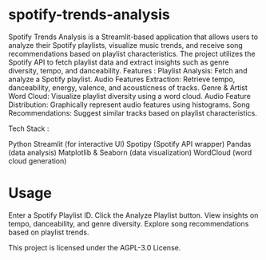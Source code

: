 # spotify-trends-analysis

Spotify Trends Analysis is a Streamlit-based application that allows users to analyze their Spotify playlists, visualize music trends, and receive song recommendations based on playlist characteristics. The project utilizes the Spotify API to fetch playlist data and extract insights such as genre diversity, tempo, and danceability.
Features :
Playlist Analysis: Fetch and analyze a Spotify playlist.
Audio Features Extraction: Retrieve tempo, danceability, energy, valence, and acousticness of tracks.
Genre & Artist Word Cloud: Visualize playlist diversity using a word cloud.
Audio Feature Distribution: Graphically represent audio features using histograms.
Song Recommendations: Suggest similar tracks based on playlist characteristics.

Tech Stack :

Python
Streamlit (for interactive UI)
Spotipy (Spotify API wrapper)
Pandas (data analysis)
Matplotlib & Seaborn (data visualization)
WordCloud (word cloud generation)

# Usage

Enter a Spotify Playlist ID.
Click the Analyze Playlist button.
View insights on tempo, danceability, and genre diversity.
Explore song recommendations based on playlist trends.

This project is licensed under the AGPL-3.0 License.
